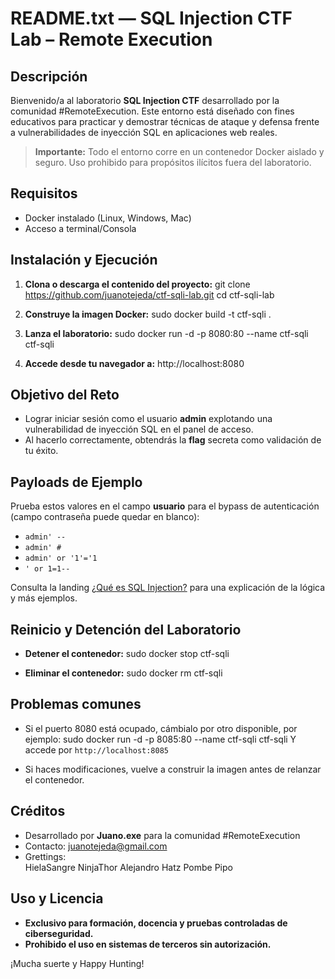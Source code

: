 # README.txt — SQL Injection CTF Lab – Remote Execution

## Descripción

Bienvenido/a al laboratorio **SQL Injection CTF** desarrollado por la comunidad #RemoteExecution.
Este entorno está diseñado con fines educativos para practicar y demostrar técnicas de ataque y defensa frente a vulnerabilidades de inyección SQL en aplicaciones web reales.

> **Importante:**
> Todo el entorno corre en un contenedor Docker aislado y seguro.
> Uso prohibido para propósitos ilícitos fuera del laboratorio.

## Requisitos
- Docker instalado (Linux, Windows, Mac)
- Acceso a terminal/Consola

## Instalación y Ejecución
1. **Clona o descarga el contenido del proyecto:**
git clone https://github.com/juanotejeda/ctf-sqli-lab.git
cd ctf-sqli-lab

2. **Construye la imagen Docker:**
sudo docker build -t ctf-sqli .

3. **Lanza el laboratorio:**
sudo docker run -d -p 8080:80 --name ctf-sqli ctf-sqli

4. **Accede desde tu navegador a:**
http://localhost:8080

## Objetivo del Reto
- Lograr iniciar sesión como el usuario **admin** explotando una vulnerabilidad de inyección SQL en el panel de acceso.
- Al hacerlo correctamente, obtendrás la **flag** secreta como validación de tu éxito.


## Payloads de Ejemplo
Prueba estos valores en el campo **usuario** para el bypass de autenticación (campo contraseña puede quedar en blanco):
- `admin' -- `
- `admin' #`
- `admin' or '1'='1`
- `' or 1=1--`

Consulta la landing [¿Qué es SQL Injection?](about-sqli.php) para una explicación de la lógica y más ejemplos.

## Reinicio y Detención del Laboratorio
- **Detener el contenedor:**
sudo docker stop ctf-sqli

- **Eliminar el contenedor:**
sudo docker rm ctf-sqli

## Problemas comunes
- Si el puerto 8080 está ocupado, cámbialo por otro disponible, por ejemplo:
sudo docker run -d -p 8085:80 --name ctf-sqli ctf-sqli
Y accede por `http://localhost:8085`

- Si haces modificaciones, vuelve a construir la imagen antes de relanzar el contenedor.


## Créditos
- Desarrollado por **Juano.exe** para la comunidad #RemoteExecution
- Contacto: [juanotejeda@gmail.com](mailto:juanotejeda@gmail.com)
- Grettings: 	
  		HielaSangre
		NinjaThor
              	Alejandro Hatz
              	Pombe
  		Pipo

## Uso y Licencia

- **Exclusivo para formación, docencia y pruebas controladas de ciberseguridad.**
- **Prohibido el uso en sistemas de terceros sin autorización.**


¡Mucha suerte y Happy Hunting!
